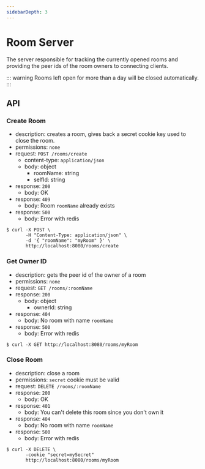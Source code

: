 ```yaml
---
sidebarDepth: 3
---
```


# Room Server

The server responsible for tracking the currently opened rooms and providing the peer ids of the room owners to connecting clients.

::: warning
Rooms left open for more than a day will be closed automatically.
:::

## API

### Create Room
* description: creates a room, gives back a secret cookie key used to close the room.
* permissions: `none`
* request: `POST /rooms/create`
    * content-type: `application/json`
    * body: object
        * roomName: string
        * selfId: string
* response: `200`
    * body: OK
* response: `409`
    * body: Room `roomName` already exists 
* response: `500`
    * body: Error with redis

```
$ curl -X POST \
       -H "Content-Type: application/json" \
       -d '{ "roomName": "myRoom" }' \
       http://localhost:8080/rooms/create
```

### Get Owner ID
* description: gets the peer id of the owner of a room
* permissions: `none`
* request: `GET /rooms/:roomName`
* response: `200`
    * body: object
        * ownerId: string
* response: `404`
    * body: No room with name `roomName`
* response: `500`
    * body: Error with redis

```
$ curl -X GET http://localhost:8080/rooms/myRoom
```

### Close Room
* description: close a room
* permissions: `secret` cookie must be valid
* request: `DELETE /rooms/:roomName`
* response: `200`
    * body: OK
* response: `401`
    * body: You can't delete this room since you don't own it
* response: `404`
    * body: No room with name `roomName`
* response: `500`
    * body: Error with redis

```
$ curl -X DELETE \
       -cookie "secret=mySecret"
       http://localhost:8080/rooms/myRoom
```